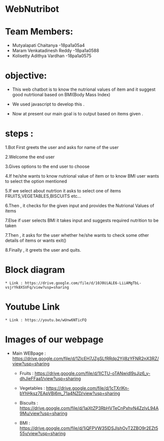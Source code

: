 # WebNutribot

# Team Members:
* Mutyalapati Chaitanya -18pa1a05a4
* Maram Venkatadinesh Reddy -18pa1a0588
* Kolisetty Adithya Vardhan -18pa1a0575

# objective:

* This web chatbot is to know the nutrional values of item and it suggest good nutrtional based on BMI(Body Mass Index)

* We used javascript to develop this .

* Now at present our main goal is to output based on items given .

# steps :
1.Bot First greets the user and asks for name of the user

2.Welcome the end user 

3.Gives options to the end user to choose

4.If he/she wants to know nutrional value of item or to know BMI user wants to select the option mentioned

5.If we select about nutrtion it asks to select one of items FRUITS,VEGETABLES,BISCUITS etc...

6.Then , it checks for the given input and provides the Nutrional Values of items

7.Else if user selects BMI it takes input and suggests required nutrition to be taken 

7.Then , it asks for the user whether he/she wants to check some other details of items or wants exit()

8.Finally , it greets the user and quits.

# Block diagram
    * Link : https://drive.google.com/file/d/10J0UiALE6-LiiAMgTbL-vsjrYk8XSVFq/view?usp=sharing
    
    
# Youtube Link 
    * Link : https://youtu.be/wUnw6NTicFQ

# Images of our webpage
  * Main  WEBpage : https://drive.google.com/file/d/1ZlcEH7JZgSLfRRdp2YjI8zYFNR2nX3RZ/view?usp=sharing

    * Fruits : https://drive.google.com/file/d/1ICTU-oTANwidl9sJiz6_y-dhJieFFaa1/view?usp=sharing

    * Vegetables :  https://drive.google.com/file/d/1cTXrlKn-bYhHksz7EApVBi6m_71a4NZD/view?usp=sharing

    * Biscuits :   https://drive.google.com/file/d/1ajXtZP3RbHVTeCnPxhvN4ZzIvL94A9Mu/view?usp=sharing

    *  BMI :      https://drive.google.com/file/d/1iQFPVW35lDSJlshOvT2ZBO9r2EZt555v/view?usp=sharing

       
